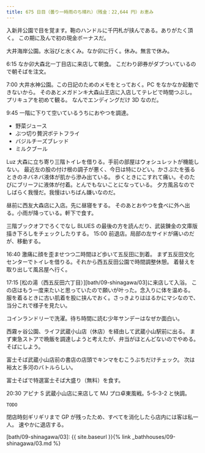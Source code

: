 ```yaml
---
title: 675 日目（曇り一時雨のち晴れ）（残金：22,644 円）お恵み
---
```


入新井公園で目を覚ます。鞄のハンドルに千円札が挟んである。ありがたく頂く。
この期に及んで初の現金ボーナスだ。

大井海岸公園。水浴びと水くみ。なか卯に行く。休み。無言で休み。

6:15 なか卯大森北一丁目店に来店して朝食。
こだわり卵券がダブついているので朝そばを注文。

7:00 大井水神公園。この日記のためのメモをとっておく。PC をなかなか起動できないから。
そのあとメガドンキ大森山王店に入店してテレビで時間つぶし。プリキュアを初めて観る。
なんでエンディングだけ 3D なのだ。

9:45 一階に下りて空いているうちにおやつを調達。

* 野菜ジュース
* ぶつ切り贅沢ポテトフライ
* バジルチーズブレッド
* ミルクブール

Luz 大森に立ち寄り三階トイレを借りる。手前の部屋はウォシュレットが機能しない。
最近左の股の付け根の調子が悪く、今日は特にひどい。かさぶたを張るときのネバネバ液体が肌から滲み出ている。
歩くときにこすれて痛い。そのたびにブリーフに液体が付着。とんでもないことになっている。
夕方風呂なのでしばらく我慢だ。我慢はいちばん嫌いなのだ。

昼前に西友大森店に入店。先に昼寝をする。
そのあとおやつを食べに外へ出る。小雨が降っている。軒下で食す。

三階ブックオフでろくでなし BLUES の最後の方を読んだり、武装錬金の文庫版描き下ろしをチェックしたりする。
15:00 前退店。局部の左サイドが痛いのだが、移動する。

16:40 激痛に顔を歪ませつつ二時間ほど歩いて五反田に到着。
まず五反田文化センターでトイレを借りる。それから西五反田公園で時間調整休憩。
着替えを取り出して風呂屋へ行く。

17:15 [松の湯（西五反田六丁目）][bath/09-shinagawa/03]に来店して入浴。
この店はもう一度来たいと思っていたので願いが叶った。念入りに体を温める。
服を着るときに古い肌着を股に挟んでおく。さっきよりははるかにマシなので、当分これで様子を見たい。

コインランドリーで洗濯。待ち時間に読む少年サンデーはなぜか面白い。

西霧ヶ谷公園、ライフ武蔵小山店（休店）を経由して武蔵小山駅前に出る。
まず東急ストアで晩飯を調達しようと考えたが、弁当がほとんどないのでやめる。
そばにしよう。

富士そば武蔵小山店前の書店の店頭でキンマをむこうぶちだけチェック。
次は裕太と多河のバトルらしい。

富士そばで特選富士そば大盛り（無料）を食す。

20:30 アピナ S 武蔵小山店に来店して MJ プロ卓東風戦。5-5-3-2 と快調。

```text
TODO
```

閉店時刻ギリギリまで GP が残ったため、すべてを消化したら店内には客は私一人。
速やかに退店する。

[bath/09-shinagawa/03]: {{ site.baseurl }}{% link _bathhouses/09-shinagawa/03.md %}
